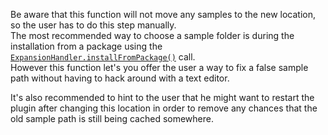 Be aware that this function will not move any samples to the new location, so the user has to do this step manually.  
The most recommended way to choose a sample folder is during the installation from a package using the [`ExpansionHandler.installFromPackage()`](/scripting/scripting-api/expansionhandler#installexpansionfrompackage) call.  
However this function let's you offer the user a way to fix a false sample path without having to hack around with a text editor.

It's also recommended to hint to the user that he might want to restart the plugin after changing this location in order to remove any chances that the old sample path is still being cached somewhere.